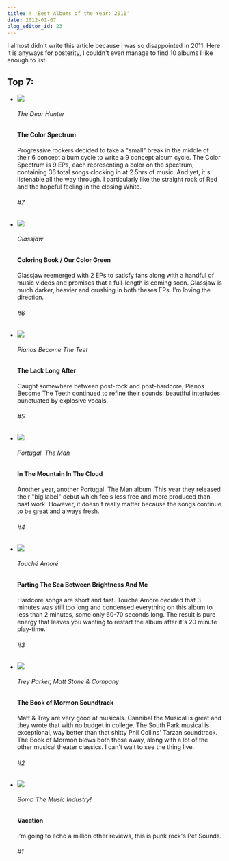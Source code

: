 ```yaml
---
title: ! 'Best Albums of the Year: 2011'
date: 2012-01-07
blog_editor_id: 23
---
```


I almost didn't write this article because I was so disappointed in 2011. Here it is anyways for posterity, I couldn't even manage to find 10 albums I like enough to list.

## Top 7:

<ul class="albums">
  <li>
    <div class='cover'>
      <img src='/albums/2011/7.jpg' /><div></div>
    </div>
    <div class='content'>
      <h6>The Dear Hunter</h6>
      <h4>The Color Spectrum</h4>
      <p>Progressive rockers decided to take a "small" break in the middle of their 6 concept album cycle to write a 9 concept album cycle. The Color Spectrum is 9 EPs, each representing a color on the spectrum, containing 36 total songs clocking in at 2.5hrs of music. And yet, it's listenable all the way through. I particularly like the straight rock of Red and the hopeful feeling in the closing White.</p>
    </div>
    <div class='player'>
      <h6>#7</h6>
    </div>
  </li>
  <li>
    <div class='cover'>
      <img src='/albums/2011/6.jpg' /><div></div>
    </div>
    <div class='content'>
      <h6>Glassjaw</h6>
      <h4>Coloring Book / Our Color Green</h4>
      <p>Glassjaw reemerged with 2 EPs to satisfy fans along with a handful of music videos and promises that a full-length is coming soon. Glassjaw is much darker, heavier and crushing in both theses EPs. I'm loving the direction.</p>
    </div>
    <div class='player'>
      <h6>#6</h6>
    </div>
  </li>
  <li>
    <div class='cover'>
      <img src='/albums/2011/5.png' /><div></div>
    </div>
    <div class='content'>
      <h6>Pianos Become The Teet</h6>
      <h4>The Lack Long After</h4>
      <p>Caught somewhere between post-rock and post-hardcore, Pianos Become The Teeth continued to refine their sounds: beautiful interludes punctuated by explosive vocals.</p>
    </div>
    <div class='player'>
      <h6>#5</h6>
    </div>
  </li>
  <li>
    <div class='cover'>
      <img src='/albums/2011/4.jpg' /><div></div>
    </div>
    <div class='content'>
      <h6>Portugal. The Man</h6>
      <h4>In The Mountain In The Cloud</h4>
      <p>Another year, another Portugal. The Man album. This year they released their "big label" debut which feels less free and more produced than past work. However, it doesn't really matter because the songs continue to be great and always fresh.</p>
    </div>
    <div class='player'>
      <h6>#4</h6>
    </div>
  </li>
  <li>
    <div class='cover'>
      <img src='/albums/2011/3.jpg' /><div></div>
    </div>
    <div class='content'>
      <h6>Touch&eacute; Amor&eacute;</h6>
      <h4>Parting The Sea Between Brightness And Me</h4>
      <p>Hardcore songs are short and fast. Touch&eacute; Amor&eacute; decided that 3 minutes was still too long and condensed everything on this album to less than 2 minutes, some only 60-70 seconds long. The result is pure energy that leaves you wanting to restart the album after it's 20 minute play-time.</p>
    </div>
    <div class='player'>
      <h6>#3</h6>
    </div>
  </li>
  <li>
    <div class='cover'>
      <img src='/albums/2011/2.jpg' /><div></div>
    </div>
    <div class='content'>
      <h6>Trey Parker, Matt Stone &amp; Company</h6>
      <h4>The Book of Mormon Soundtrack</h4>
      <p>Matt &amp; Trey are very good at musicals. Cannibal the Musical is great and they wrote that with no budget in college. The South Park musical is exceptional, way better than that shitty Phil Collins' Tarzan soundtrack. The Book of Mormon blows both those away, along with a lot of the other musical theater classics. I can't wait to see the thing live.</p>
    </div>
    <div class='player'>
      <h6>#2</h6>
    </div>
  </li>
  <li class="last">
    <div class='cover'>
      <img src='/albums/2011/1.jpg' /><div></div>
    </div>
    <div class='content'>
      <h6>Bomb The Music Industry!</h6>
      <h4>Vacation</h4>
      <p>I'm going to echo a million other reviews, this is punk rock's Pet Sounds.</p>
    </div>
    <div class='player'>
      <h6>#1</h6>
    </div>
  </li>
</ul>